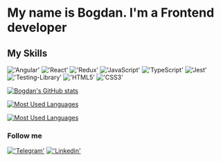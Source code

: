 # My name is Bogdan. I'm a Frontend developer

## My Skills
!['Angular'](https://img.shields.io/badge/Angular-090909?style=for-the-badge&logo=Angular)
!['React'](https://img.shields.io/badge/React-090909?style=for-the-badge&logo=React)
!['Redux'](https://img.shields.io/badge/Redux-090909?style=for-the-badge&logo=Redux)
!['JavaScript'](https://img.shields.io/badge/JavaScript-090909?style=for-the-badge&logo=JavaScript)
!['TypeScript'](https://img.shields.io/badge/TypeScript-090909?style=for-the-badge&logo=TypeScript)
!['Jest'](https://img.shields.io/badge/Jest-090909?style=for-the-badge&logo=Jest)
!['Testing-Library'](https://img.shields.io/badge/TL-090909?style=for-the-badge&logo=Testing-Library)
!['HTML5'](https://img.shields.io/badge/HTML5-090909?style=for-the-badge&logo=HTML5)
!['CSS3'](https://img.shields.io/badge/CSS3-090909?style=for-the-badge&logo=CSS3)

[![Bogdan's GitHub stats](https://github-readme-stats.vercel.app/api?username=dub404&count_private=true&show_icons=true)](https://github.com/dub404/github-readme-stats)

[![Most Used Languages](https://github-readme-stats.vercel.app/api/top-langs/?username=dub404)](https://github.com/anuraghazra/github-readme-stats)

[![Most Used Languages](https://github-readme-stats.vercel.app/api/top-langs/?username=dub404&shows_icons=true)](https://github.com/anuraghazra/github-readme-stats)

### Follow me
[!['Telegram'](https://img.shields.io/badge/Telegram-090909?style=for-the-badge&logo=Telegram)](https://t.me/dub320)
[!['Linkedin'](https://img.shields.io/badge/Linkedin-090909?style=for-the-badge&logo=Linkedin)](https://www.linkedin.com/in/bogdan-boldov-306305208/)
